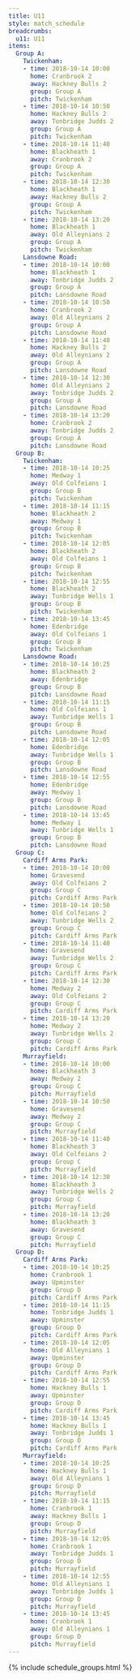 ```yaml
---
title: U11
style: match_schedule
breadcrumbs:
  u11: U11
items:
  Group A:
    Twickenham:
    - time: 2018-10-14 10:00
      home: Cranbrook 2
      away: Hackney Bulls 2
      group: Group A
      pitch: Twickenham
    - time: 2018-10-14 10:50
      home: Hackney Bulls 2
      away: Tonbridge Judds 2
      group: Group A
      pitch: Twickenham
    - time: 2018-10-14 11:40
      home: Blackheath 1
      away: Cranbrook 2
      group: Group A
      pitch: Twickenham
    - time: 2018-10-14 12:30
      home: Blackheath 1
      away: Hackney Bulls 2
      group: Group A
      pitch: Twickenham
    - time: 2018-10-14 13:20
      home: Blackheath 1
      away: Old Alleynians 2
      group: Group A
      pitch: Twickenham
    Lansdowne Road:
    - time: 2018-10-14 10:00
      home: Blackheath 1
      away: Tonbridge Judds 2
      group: Group A
      pitch: Lansdowne Road
    - time: 2018-10-14 10:50
      home: Cranbrook 2
      away: Old Alleynians 2
      group: Group A
      pitch: Lansdowne Road
    - time: 2018-10-14 11:40
      home: Hackney Bulls 2
      away: Old Alleynians 2
      group: Group A
      pitch: Lansdowne Road
    - time: 2018-10-14 12:30
      home: Old Alleynians 2
      away: Tonbridge Judds 2
      group: Group A
      pitch: Lansdowne Road
    - time: 2018-10-14 13:20
      home: Cranbrook 2
      away: Tonbridge Judds 2
      group: Group A
      pitch: Lansdowne Road
  Group B:
    Twickenham:
    - time: 2018-10-14 10:25
      home: Medway 1
      away: Old Colfeians 1
      group: Group B
      pitch: Twickenham
    - time: 2018-10-14 11:15
      home: Blackheath 2
      away: Medway 1
      group: Group B
      pitch: Twickenham
    - time: 2018-10-14 12:05
      home: Blackheath 2
      away: Old Colfeians 1
      group: Group B
      pitch: Twickenham
    - time: 2018-10-14 12:55
      home: Blackheath 2
      away: Tunbridge Wells 1
      group: Group B
      pitch: Twickenham
    - time: 2018-10-14 13:45
      home: Edenbridge
      away: Old Colfeians 1
      group: Group B
      pitch: Twickenham
    Lansdowne Road:
    - time: 2018-10-14 10:25
      home: Blackheath 2
      away: Edenbridge
      group: Group B
      pitch: Lansdowne Road
    - time: 2018-10-14 11:15
      home: Old Colfeians 1
      away: Tunbridge Wells 1
      group: Group B
      pitch: Lansdowne Road
    - time: 2018-10-14 12:05
      home: Edenbridge
      away: Tunbridge Wells 1
      group: Group B
      pitch: Lansdowne Road
    - time: 2018-10-14 12:55
      home: Edenbridge
      away: Medway 1
      group: Group B
      pitch: Lansdowne Road
    - time: 2018-10-14 13:45
      home: Medway 1
      away: Tunbridge Wells 1
      group: Group B
      pitch: Lansdowne Road
  Group C:
    Cardiff Arms Park:
    - time: 2018-10-14 10:00
      home: Gravesend
      away: Old Colfeians 2
      group: Group C
      pitch: Cardiff Arms Park
    - time: 2018-10-14 10:50
      home: Old Colfeians 2
      away: Tunbridge Wells 2
      group: Group C
      pitch: Cardiff Arms Park
    - time: 2018-10-14 11:40
      home: Gravesend
      away: Tunbridge Wells 2
      group: Group C
      pitch: Cardiff Arms Park
    - time: 2018-10-14 12:30
      home: Medway 2
      away: Old Colfeians 2
      group: Group C
      pitch: Cardiff Arms Park
    - time: 2018-10-14 13:20
      home: Medway 2
      away: Tunbridge Wells 2
      group: Group C
      pitch: Cardiff Arms Park
    Murrayfield:
    - time: 2018-10-14 10:00
      home: Blackheath 3
      away: Medway 2
      group: Group C
      pitch: Murrayfield
    - time: 2018-10-14 10:50
      home: Gravesend
      away: Medway 2
      group: Group C
      pitch: Murrayfield
    - time: 2018-10-14 11:40
      home: Blackheath 3
      away: Old Colfeians 2
      group: Group C
      pitch: Murrayfield
    - time: 2018-10-14 12:30
      home: Blackheath 3
      away: Tunbridge Wells 2
      group: Group C
      pitch: Murrayfield
    - time: 2018-10-14 13:20
      home: Blackheath 3
      away: Gravesend
      group: Group C
      pitch: Murrayfield
  Group D:
    Cardiff Arms Park:
    - time: 2018-10-14 10:25
      home: Cranbrook 1
      away: Upminster
      group: Group D
      pitch: Cardiff Arms Park
    - time: 2018-10-14 11:15
      home: Tonbridge Judds 1
      away: Upminster
      group: Group D
      pitch: Cardiff Arms Park
    - time: 2018-10-14 12:05
      home: Old Alleynians 1
      away: Upminster
      group: Group D
      pitch: Cardiff Arms Park
    - time: 2018-10-14 12:55
      home: Hackney Bulls 1
      away: Upminster
      group: Group D
      pitch: Cardiff Arms Park
    - time: 2018-10-14 13:45
      home: Hackney Bulls 1
      away: Tonbridge Judds 1
      group: Group D
      pitch: Cardiff Arms Park
    Murrayfield:
    - time: 2018-10-14 10:25
      home: Hackney Bulls 1
      away: Old Alleynians 1
      group: Group D
      pitch: Murrayfield
    - time: 2018-10-14 11:15
      home: Cranbrook 1
      away: Hackney Bulls 1
      group: Group D
      pitch: Murrayfield
    - time: 2018-10-14 12:05
      home: Cranbrook 1
      away: Tonbridge Judds 1
      group: Group D
      pitch: Murrayfield
    - time: 2018-10-14 12:55
      home: Old Alleynians 1
      away: Tonbridge Judds 1
      group: Group D
      pitch: Murrayfield
    - time: 2018-10-14 13:45
      home: Cranbrook 1
      away: Old Alleynians 1
      group: Group D
      pitch: Murrayfield
---
```


{% include schedule_groups.html %}

